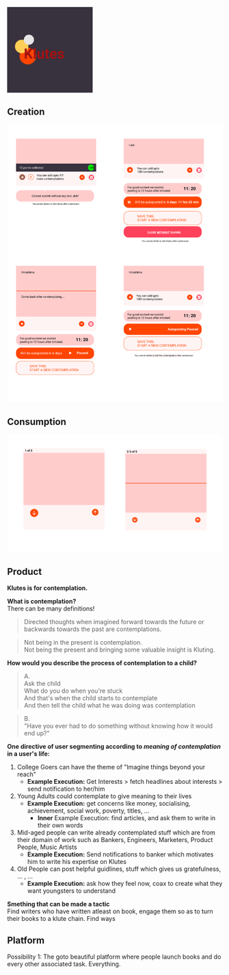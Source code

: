 <img src="/assets/pictures/klutesbloodred.png" alt="Logo of Klutes" width="200"/>

## Creation
![Klutes Creation](/assets/pictures/creationKlutes.svg)

## Consumption
![Klutes Consumption](/assets/pictures/consumptionKlutes.svg)

## Product
**Klutes is for contemplation.**

**What is contemplation?**
<br>There can be many definitions!

>Directed thoughts when imagined forward towards the future or backwards towards the past are contemplations.

>Not being in the present is contemplation.<br>
>Not being the present and bringing some valuable insight is Kluting.

**How would you describe the process of contemplation to a child?**

>A.<br>Ask the child<br>What do you do when you're stuck <br>And that's when the child starts to contemplate<br> And then tell the child what he was doing was contemplation

>B.<br> "Have you ever had to do something without knowing how it would end up?"

**One directive of user segmenting according to _meaning of contemplation_ in a user's life:**
1. College Goers can have the theme of "Imagine things beyond your reach"<br>
    - **Example Execution:** Get Interests > fetch headlines about interests > send notification to her/him
2. Young Adults could contemplate to give meaning to their lives<br>
    - **Example Execution:** get concerns like money, socialising, achievement, social work, poverty, titles, ... 
       - **Inner** Example Execution: find articles, and ask them to write in their own words
3. Mid-aged people can write already contemplated stuff which are from their domain of work such as Bankers, Engineers, Marketers, Product People, Music Artists <br>
    - **Example Execution:** Send notifications to banker which motivates him to write his expertise on Klutes
4. Old People can post helpful guidlines, stuff which gives us gratefulness, ... , ...<br>
    - **Example Execution:** ask how they feel now, coax to create what they want youngsters to understand
    
**Smething that can be made a tactic**<br>
Find writers who have written atleast on book, engage them so as to turn their books to a klute chain. Find ways

## Platform

Possibility 1: The goto beautiful platform where people launch books and do every other associated task. Everything.
